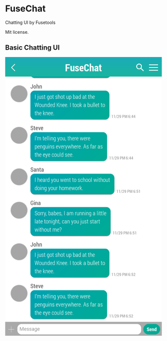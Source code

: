 # FuseChat
Chatting UI by Fusetools

Mit license.

## Basic Chatting UI
<img src="https://raw.githubusercontent.com/melodyjs/FuseChat/master/FuseChat.png" />
